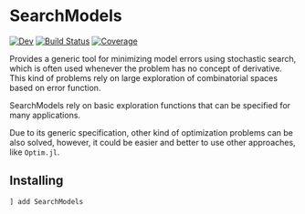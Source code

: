 # SearchModels

[![Dev](https://img.shields.io/badge/docs-dev-blue.svg)](https://sadit.github.io/SearchModels.jl/dev)
[![Build Status](https://github.com/sadit/SearchModels.jl/workflows/CI/badge.svg)](https://github.com/sadit/SearchModels.jl/actions)
[![Coverage](https://codecov.io/gh/sadit/SearchModels.jl/branch/main/graph/badge.svg)](https://codecov.io/gh/sadit/SearchModels.jl)


Provides a generic tool for minimizing model errors using stochastic search, which is often used whenever the problem has no concept of derivative. This kind of problems rely on large exploration of combinatorial spaces based on error function.

SearchModels rely on basic exploration functions that can be specified for many applications.

Due to its generic specification, other kind of optimization problems can be also solved, however, it could be easier and better to use other approaches, like `Optim.jl`.

## Installing

```julia
] add SearchModels
```


